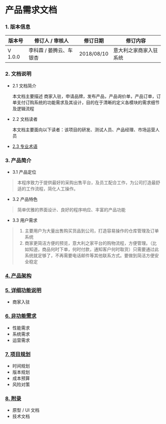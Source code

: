 # 产品需求文档
### 1. 版本信息
  版本号   |  修订人 / 审核人  |   修订日期   | 修订内容
--------- | --------------- | ----------- | --------
 V 1.0.0  | 李科霖 / 晏腾云、车银杏| 2018/08/10  | 意大利之家商家入驻系统
### 2. 文档说明
- 2.1 文档简介

  本文档主要描述 商家入驻，申请品牌，发布产品，产品询价单，产品订单，订单支付订购系统的功能需求及其设计，目的在于清晰的定义各模块的需求细节及逻辑流程
- 2.2 文档读者

  本文档主要面向以下读者：该项目的研发、测试人员、产品经理、市场运营人员
- [2.3 专业术语](./content/2_3_Terminology.md)
### 3. 产品简介
- 3.1 产品定位
>本程序致力于提供最好的采购出售平台，及员工配合工作，为公司打造最舒适的工作流程，简化人工操作。
- 3.2 产品特色
>简单优雅的界面设计、良好的程序响应、丰富的产品功能
- 3.3 用户需求
>1. 主要用户为大量出售购买货品到公司，打造容易操作的仓库管理及订单系统
>2. 商家更简洁方便的预览，意大利之家平台的购物流程，方便管理。（比如知道，商品何时下单，何时付款，通知客户何时取货）只需要通过此系统就足够了，不再需要电话邮件等其他联系方式。要做到简洁方便安全稳定

### [4. 产品架构](./content/4_Structure.md)
### [5. 详细功能说明](./content/5_Function.md)
 - 商家入驻

### [6. 非功能需求](./content/6_NotFunction.md)
- 性能需求
- 系统需求
- 运营需求
### [7. 项目规划](./content/7_Planning.md)
- 时间规划
- 版本规划
- 成本预算
- 风险对策
### [8. 附录](./content/8_Appendix.md)
- 原型 / UI 文档
- 技术文档
